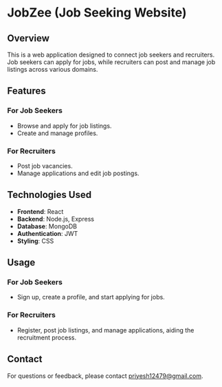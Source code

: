 # JobZee (Job Seeking Website)

## Overview

This is a web application designed to connect job seekers and recruiters. Job seekers can apply for jobs, while recruiters can post and manage job listings across various domains.

## Features

### For Job Seekers

- Browse and apply for job listings.
- Create and manage profiles.

### For Recruiters

- Post job vacancies.
- Manage applications and edit job postings.

## Technologies Used

- **Frontend**: React
- **Backend**: Node.js, Express
- **Database**: MongoDB
- **Authentication**: JWT
- **Styling**: CSS

## Usage

### For Job Seekers

- Sign up, create a profile, and start applying for jobs.

### For Recruiters

- Register, post job listings, and manage applications, aiding the recruitment process.

## Contact

For questions or feedback, please contact [priyesh12479@gmail.com](mailto:priyesh12479@gmail.com).
